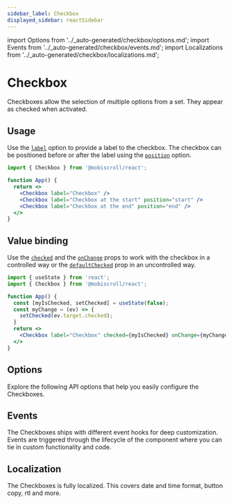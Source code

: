 ```yaml
---
sidebar_label: Checkbox
displayed_sidebar: reactSidebar
---
```


import Options from '../\_auto-generated/checkbox/options.md';
import Events from '../\_auto-generated/checkbox/events.md';
import Localizations from '../\_auto-generated/checkbox/localizations.md';

# Checkbox

Checkboxes allow the selection of multiple options from a set. They appear as checked when activated.

## Usage

Use the [`label`](#opt-label) option to provide a label to the checkbox.
The checkbox can be positioned before or after the label using the [`position`](#opt-position) option.

```jsx
import { Checkbox } from '@mobiscroll/react';

function App() {
  return <>
    <Checkbox label="Checkbox" />
    <Checkbox label="Checkbox at the start" position="start" />
    <Checkbox label="Checkbox at the end" position="end" />
  </>
}
```

## Value binding

Use the [`checked`](#opt-checked) and the [`onChange`](#events-onChange) props to work with the checkbox in a controlled way or the [`defaultChecked`](#opt-defaultChecked) prop in an uncontrolled way.

```jsx
import { useState } from 'react';
import { Checkbox } from '@mobiscroll/react';

function App() {
  const [myIsChecked, setChecked] = useState(false);
  const myChange = (ev) => {
    setChecked(ev.target.checked);
  }
  return <>
    <Checkbox label="Checkbox" checked={myIsChecked} onChange={myChange} />
  </>
}
```

<div className="option-list">

## Options
Explore the following API options that help you easily configure the Checkboxes.

<Options />

## Events
The Checkboxes ships with different event hooks for deep customization. Events are triggered through the lifecycle of the component where you can tie in custom functionality and code.

<Events />

## Localization
The Checkboxes is fully localized. This covers date and time format, button copy, rtl and more.

<Localizations />

</div>
